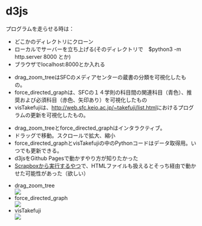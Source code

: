 # d3js
プログラムを走らせる時は：
<ul>
  <li>どこかのディレクトリにクローン</li>
  <li>ローカルでサーバーを立ち上げる(そのディレクトリで　$python3 -m http.server 8000 とか)</li>
  <li>ブラウザでlocalhost:8000とか入れる</li>
</ul>

<ul>
  <li>drag_zoom_treeはSFCのメディアセンターの蔵書の分類を可視化したもの。</li>
  <li>force_directed_graphは、SFCの１４学則の科目間の関連科目（青色）、推奨および必須科目（赤色、矢印あり）を可視化したもの</li>
  <li>visTakefujiは、<a href="http://web.sfc.keio.ac.jp/~takefuji/list.html">http://web.sfc.keio.ac.jp/~takefuji/list.html</a>におけるプログラムの更新を可視化したもの。</li>
</ul>

<ul>
  <li>drag_zoom_treeとforce_directed_graphはインタラクティブ。</li>
  <li>ドラッグで移動。スクロールで拡大、縮小</li>
  <li>force_directed_graphとvisTakefujiの中のPythonコードはデータ取得用。いつでも更新できる。</li>
  <li>d3jsをGithub Pagesで動かすやり方が知りたかった</li>
  <li><a href="https://scrapbox.io/sfc-vis2018/13._P5.jsとD3.js" target="_blank">Scrapboxから実行するやつ</a>で、HTMLファイルも扱えるとそっち経由で動かせた可能性があった（欲しい）</li>
</ul>

<ul>
  <li>drag_zoom_tree</li>
  <img src="https://github.com/GoNishimura/images/blob/master/books.png">

  <li>force_directed_graph</li>
  <img src="https://github.com/GoNishimura/images/blob/master/courses.png">

  <li>visTakefuji</li>
  <img src="https://github.com/GoNishimura/images/blob/master/take.png">
</ul>
